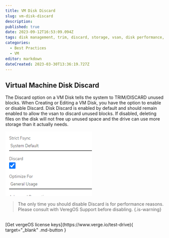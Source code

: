```yaml
---
title: VM Disk Discard
slug: vm-disk-discard
description: 
published: true
date: 2023-09-12T16:53:09.094Z
tags: disk management, trim, discard, storage, vsan, disk performance, disk
categories:
  - Best Practices
  - VM
editor: markdown
dateCreated: 2023-03-30T13:36:19.727Z
---
```


## Virtual Machine Disk Discard	


The Discard option on a VM Disk tells the system to TRIM/DISCARD unused blocks. When Creating or Editing a VM Disk, you have the option to enable or disable Discard. Disk Discard is enabled by default and should remain enabled to allow the vsan to discard unused blocks. If disabled, deleting files on the disk will not free up unused space and the drive can use more storage than it actually needs.

![2023-03-30_10_43_52-diskdiscardwindow.png](/docs/public/2023-03-30_10_43_52-diskdiscardwindow.png)

> The only time you should disable Discard is for performance reasons. Please consult with VeregOS Support before disabling. 
{.is-warning}


<br>
[Get vergeOS license keys](https://www.verge.io/test-drive){ target="_blank" .md-button }
